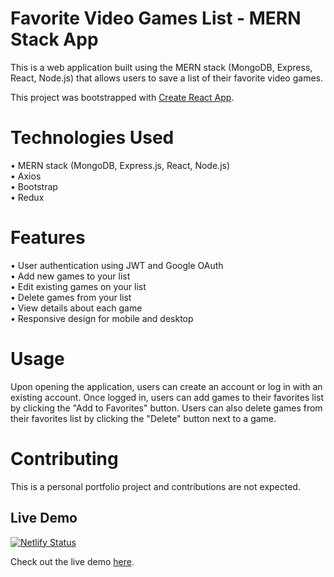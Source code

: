 # Favorite Video Games List - MERN Stack App

This is a web application built using the MERN stack (MongoDB, Express, React, Node.js) that allows users to save a list of their favorite video games.

This project was bootstrapped with [Create React App](https://github.com/facebook/create-react-app).

# Technologies Used

• MERN stack (MongoDB, Express.js, React, Node.js)  
• Axios  
• Bootstrap  
• Redux

# Features

• User authentication using JWT and Google OAuth    
• Add new games to your list  
• Edit existing games on your list  
• Delete games from your list  
• View details about each game  
• Responsive design for mobile and desktop

# Usage

Upon opening the application, users can create an account or log in with an existing account. Once logged in, users can add games to their favorites list by clicking the "Add to Favorites" button. Users can also delete games from their favorites list by clicking the "Delete" button next to a game.

# Contributing

This is a personal portfolio project and contributions are not expected.

## Live Demo

[![Netlify Status](https://api.netlify.com/api/v1/badges/7d28636c-fd01-4d6c-b932-0f7309e72144/deploy-status)](https://app.netlify.com/sites/video-games-vgs/deploys)

Check out the live demo [here](https://video-games-vgs.netlify.app/).
